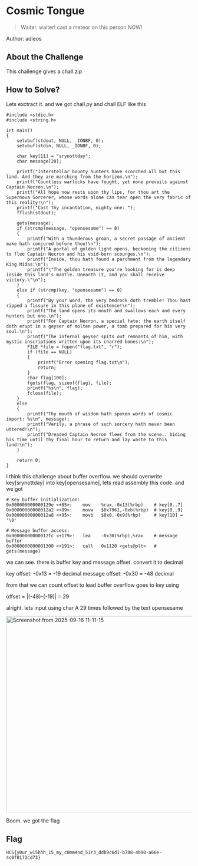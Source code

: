 # Cosmic Tongue
> Waiter, waiter! cast a meteor on this person NOW!

Author: adieos


## About the Challenge
This challenge gives a chall.zip

## How to Solve?
Lets exctract it. and we got chall.py and chall ELF like this

```
#include <stdio.h>
#include <string.h>

int main()
{
    setvbuf(stdout, NULL, _IONBF, 0);
    setvbuf(stdin, NULL, _IONBF, 0);

    char key[11] = "srynottday";
    char message[20];

    printf("Interstellar bounty hunters have scorched all but this land. And they are marching from the horizon.\n");
    printf("Countless warlocks have fought, yet none prevails against Captain Necron.\n");
    printf("All hope now rests upon thy lips, for thou art the Supernova Sorcerer, whose words alone can tear open the very fabric of this reality!\n");
    printf("Cast thy incantation, mighty one: ");
    fflush(stdout);

    gets(message);
    if (strcmp(message, "opensesame") == 0)
    {
        printf("With a thunderous groan, a secret passage of ancient make hath conjured before thou!\n");
        printf("A portal of golden light opens, beckoning the citizens to flee Captain Necron and his void-born scourges.\n");
        printf("Inside, thou hath found a parchment from the legendary King Midas:\n");
        printf("\"The golden treasure you're looking for is deep inside this land's mantle. Unearth it, and you shall receive victory.\"\n");
    }
    else if (strcmp(key, "opensesame") == 0)
    {
        printf("By your word, the very bedrock doth tremble! Thou hast ripped a fissure in this plane of existence!\n");
        printf("The land opens its mouth and swallows each and every hunters but one.\n");
        printf("For Captain Necron, a special fate: the earth itself doth erupt in a geyser of molten power, a tomb prepared for his very soul.\n");
        printf("The infernal geyser spits out remnants of him, with mystic inscriptions written upon its charred bones:\n");
        FILE *file = fopen("flag.txt", "r");
        if (file == NULL)
        {
            printf("Error opening flag.txt\n");
            return;
        }
        char flag[100];
        fgets(flag, sizeof(flag), file);
        printf("%s\n", flag);
        fclose(file);
    }
    else
    {
        printf("Thy mouth of wisdom hath spoken words of cosmic import: %s\n", message);
        printf("Verily, a phrase of such sorcery hath never been uttered!\n");
        printf("Dreaded Captain Necron flees from the scene.. biding his time until thy final hour to return and lay waste to this land!\n");
    }

    return 0;
}

```

I think this challenge about buffer overflow. we should overwrite key[srynottday] into key[opensesame], lets read assembly this code. and we got
```
# Key buffer initialization:
0x000000000000129e <+85>:    mov    %rax,-0x13(%rbp)    # key[0..7]
0x00000000000012a2 <+89>:    movw   $0x7961,-0xb(%rbp)  # key[8..9] 
0x00000000000012a8 <+95>:    movb   $0x0,-0x9(%rbp)     # key[10] = '\0'

# Message buffer access:
0x00000000000012fc <+179>:   lea    -0x30(%rbp),%rax    # message buffer
0x0000000000001308 <+191>:   call   0x1120 <gets@plt>   # gets(message)
```

we can see. there is buffer key and message offset. convert it to decimal 

key offset: -0x13 = -19 decimal
message offset: -0x30 = -48 decimal

from that we can count offset to lead buffer overflow goes to key using

offset = |(-48)-(-19)| = 29

alright. lets input using char A 29 times followed by the text opensesame

<img width="786" height="533" alt="Screenshot from 2025-09-16 11-11-15" src="https://github.com/user-attachments/assets/40405765-8818-4bbb-b5a0-e3118ea080c3" />


Boom. we got the flag

## Flag
```
HCS{y0ur_w15hhh_15_my_c0mm4nd_51r3_ddb9c6d1-b788-4b90-a66e-4c0f0173cd73}
```
